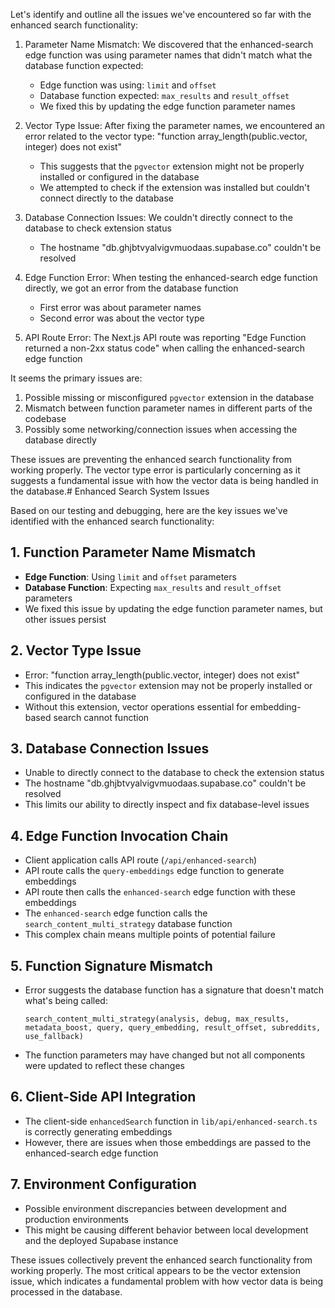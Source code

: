 <think>Let's identify and outline all the issues we've encountered so far with the enhanced search functionality:

1. Parameter Name Mismatch: We discovered that the enhanced-search edge function was using parameter names that didn't match what the database function expected:
   - Edge function was using: `limit` and `offset`
   - Database function expected: `max_results` and `result_offset`
   - We fixed this by updating the edge function parameter names

2. Vector Type Issue: After fixing the parameter names, we encountered an error related to the vector type: "function array_length(public.vector, integer) does not exist"
   - This suggests that the `pgvector` extension might not be properly installed or configured in the database
   - We attempted to check if the extension was installed but couldn't connect directly to the database

3. Database Connection Issues: We couldn't directly connect to the database to check extension status
   - The hostname "db.ghjbtvyalvigvmuodaas.supabase.co" couldn't be resolved

4. Edge Function Error: When testing the enhanced-search edge function directly, we got an error from the database function
   - First error was about parameter names
   - Second error was about the vector type

5. API Route Error: The Next.js API route was reporting "Edge Function returned a non-2xx status code" when calling the enhanced-search edge function

It seems the primary issues are:
1. Possible missing or misconfigured `pgvector` extension in the database
2. Mismatch between function parameter names in different parts of the codebase
3. Possibly some networking/connection issues when accessing the database directly

These issues are preventing the enhanced search functionality from working properly. The vector type error is particularly concerning as it suggests a fundamental issue with how the vector data is being handled in the database.</think># Enhanced Search System Issues

Based on our testing and debugging, here are the key issues we've identified with the enhanced search functionality:

## 1. Function Parameter Name Mismatch
- **Edge Function**: Using `limit` and `offset` parameters
- **Database Function**: Expecting `max_results` and `result_offset` parameters
- We fixed this issue by updating the edge function parameter names, but other issues persist

## 2. Vector Type Issue
- Error: "function array_length(public.vector, integer) does not exist"
- This indicates the `pgvector` extension may not be properly installed or configured in the database
- Without this extension, vector operations essential for embedding-based search cannot function

## 3. Database Connection Issues
- Unable to directly connect to the database to check the extension status
- The hostname "db.ghjbtvyalvigvmuodaas.supabase.co" couldn't be resolved
- This limits our ability to directly inspect and fix database-level issues

## 4. Edge Function Invocation Chain
- Client application calls API route (`/api/enhanced-search`)
- API route calls the `query-embeddings` edge function to generate embeddings
- API route then calls the `enhanced-search` edge function with these embeddings
- The `enhanced-search` edge function calls the `search_content_multi_strategy` database function
- This complex chain means multiple points of potential failure

## 5. Function Signature Mismatch
- Error suggests the database function has a signature that doesn't match what's being called:
  ```
  search_content_multi_strategy(analysis, debug, max_results, metadata_boost, query, query_embedding, result_offset, subreddits, use_fallback)
  ```
- The function parameters may have changed but not all components were updated to reflect these changes

## 6. Client-Side API Integration
- The client-side `enhancedSearch` function in `lib/api/enhanced-search.ts` is correctly generating embeddings
- However, there are issues when those embeddings are passed to the enhanced-search edge function

## 7. Environment Configuration
- Possible environment discrepancies between development and production environments
- This might be causing different behavior between local development and the deployed Supabase instance

These issues collectively prevent the enhanced search functionality from working properly. The most critical appears to be the vector extension issue, which indicates a fundamental problem with how vector data is being processed in the database.
